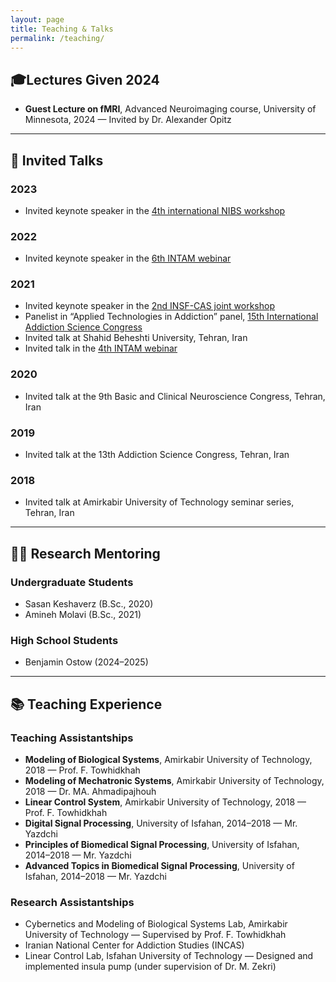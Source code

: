 ```yaml
---
layout: page
title: Teaching & Talks
permalink: /teaching/
---
```

## 🎓Lectures Given 2024
- **Guest Lecture on fMRI**, Advanced Neuroimaging course, University of Minnesota, 2024 — Invited by Dr. Alexander Opitz
---
## 🎤 Invited Talks

### 2023
- Invited keynote speaker in the [4th international NIBS workshop](https://nibs-workshop.umn.edu)

### 2022
- Invited keynote speaker in the [6th INTAM webinar](https://www.youtube.com/watch?v=F51mhoREk4o&t=40s)

### 2021
- Invited keynote speaker in the [2nd INSF-CAS joint workshop](https://www.youtube.com/watch?v=28LKYHtY7bA)
- Panelist in “Applied Technologies in Addiction” panel, [15th International Addiction Science Congress](https://www.youtube.com/watch?v=9Gav7XlIp6k)
- Invited talk at Shahid Beheshti University, Tehran, Iran 
- Invited talk in the [4th INTAM webinar](https://www.youtube.com/watch?v=PAvLOlXa4oI)

### 2020
- Invited talk at the 9th Basic and Clinical Neuroscience Congress, Tehran, Iran

### 2019
- Invited talk at the 13th Addiction Science Congress, Tehran, Iran

### 2018
- Invited talk at Amirkabir University of Technology seminar series, Tehran, Iran

---

## 👩‍🔬 Research Mentoring

### Undergraduate Students
- Sasan Keshaverz (B.Sc., 2020)
- Amineh Molavi (B.Sc., 2021)

### High School Students
- Benjamin Ostow (2024–2025)

---

## 📚 Teaching Experience

### Teaching Assistantships
- **Modeling of Biological Systems**, Amirkabir University of Technology, 2018 — Prof. F. Towhidkhah
- **Modeling of Mechatronic Systems**, Amirkabir University of Technology, 2018 — Dr. MA. Ahmadipajhouh
- **Linear Control System**, Amirkabir University of Technology, 2018 — Prof. F. Towhidkhah
- **Digital Signal Processing**, University of Isfahan, 2014–2018 — Mr. Yazdchi
- **Principles of Biomedical Signal Processing**, University of Isfahan, 2014–2018 — Mr. Yazdchi
- **Advanced Topics in Biomedical Signal Processing**, University of Isfahan, 2014–2018 — Mr. Yazdchi

### Research Assistantships
- Cybernetics and Modeling of Biological Systems Lab, Amirkabir University of Technology — Supervised by Prof. F. Towhidkhah
- Iranian National Center for Addiction Studies (INCAS)
- Linear Control Lab, Isfahan University of Technology — Designed and implemented insula pump (under supervision of Dr. M. Zekri)
